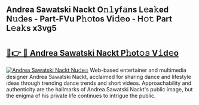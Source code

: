 ## Andrea Sawatski Nackt O𝚗𝚕yf𝚊ns L𝚎a𝚔ed N𝚞𝚍es - Part-FVu P𝚑𝚘tos Vi𝚍𝚎o - H𝚘𝚝 Part L𝚎a𝚔s x3vg5

# <h2><a href="http://kff6elg.oniu.top/?m=Andrea+Sawatski+Nackt">🔗👉 🔴 Andrea Sawatski Nackt P𝚑ot𝚘𝚜 V𝚒d𝚎o</a></h2>

[![Andrea Sawatski Nackt Nu𝚍e𝚜](https://i.imgur.com/0qMVB7G.gif)](http://kff6elg.oniu.top/?m=Andrea+Sawatski+Nackt)
Web-based entertainer and multimedia designer Andrea Sawatski Nackt, acclaimed for sharing dance and lifestyle ideas through trending dance trends and short videos. Approachability and authenticity are the hallmarks of Andrea Sawatski Nackt's public image, but the enigma of his private life continues to intrigue the public.  
